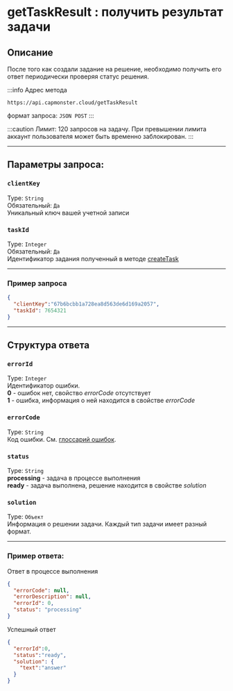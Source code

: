 ﻿---
sidebar_position: 1
sidebar_label: getTaskResult
---

# getTaskResult : получить результат задачи
## **Описание**
После того как создали задание на решение, необходимо получить его ответ периодически проверяя статус решения.

:::info Адрес метода
```http
https://api.capmonster.cloud/getTaskResult
```
формат запроса: `JSON POST`
:::

<!-- Адрес метода: <https://api.capmonster.cloud/getTaskResult/>
Формат запроса: JSON POST -->

:::caution
Лимит: 120 запросов на задачу. При превышении лимита аккаунт пользователя может быть временно заблокирован. 
:::

---

## **Параметры запроса:**

### `clientKey`
Type: `String` <br />
Обязательный: `Да`<br />
Уникальный ключ вашей учетной записи

### `taskId`
Type: `Integer` <br />
Обязательный: `Да`<br />
Идентификатор задания полученный в методе [createTask](./create-task.md)


<!-- |**Параметр**|**Тип**|**Обязательный**|**Значение**|
| :-: | :-: | :-: | :-: |
|clientKey|String|Да|Уникальный ключ вашей учетной записи|
|taskId|Integer|Да|Идентификатор задания полученный в методе [createTask](https://capmonster.atlassian.net/wiki/spaces/APIS/pages/425989/createTask)| -->
---
### **Пример запроса**

```json
{
  "clientKey":"67b6bcbb1a728ea8d563de6d169a2057",
  "taskId": 7654321
}
```
--- 
## **Структура ответа**

### `errorId`
Type: `Integer` <br />
Идентификатор ошибки.<br />**0** - ошибок нет, свойство *errorCode* отсутствует<br />**1** - ошибка, информация о ней находится в свойстве *errorCode*

### `errorCode`
Type: `String` <br />
Код ошибки. См. [глоссарий ошибок](../api-errors.md).

### `status`
Type: `String` <br />
**processing** - задача в процессе выполнения<br />**ready** - задача выполнена, решение находится в свойстве *solution*

### `solution`
Type: `Объект` <br />
Информация о решении задачи. Каждый тип задачи имеет разный формат.

<!-- |**Свойство**|**Тип**|**Значение**|
| :-: | :-: | :-: |
|errorId|Integer|Идентификатор ошибки.<br />**0** - ошибок нет, свойство *errorCode* отсутствует<br />**1** - ошибка, информация о ней находится в свойстве *errorCode*|
|errorCode|String|Код ошибки. См. [глоссарий ошибок](https://capmonster.atlassian.net/wiki/spaces/APIS/pages/295310).|
|status|String|**processing** - задача в процессе выполнения<br />**ready** - задача выполнена, решение находится в свойстве *solution*|
|solution|Объект|Информация о решении задачи. Каждый тип задачи имеет разный формат.| -->
---
### **Пример ответа:**

Ответ в процессе выполнения

```json
{
  "errorCode": null,
  "errorDescription": null,
  "errorId": 0,
  "status": "processing"
}
```

<!-- |<p>{</p><p>`    `"errorCode": "null",</p><p>`    `"errorDescription": "null",</p><p>`    `"errorId": 0,</p><p>`    `"status": "processing",</p><p>}</p>|
| :- | -->

Успешный ответ

```json
{
  "errorId":0,
  "status":"ready",
  "solution": {
    "text":"answer"
  }
}
```
